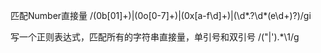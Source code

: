 匹配Number直接量
/(0b[01]+)|(0o[0-7]+)|(0x[a-f\d]+)|(\d*\.?\d*(e\d+)?)/gi


写一个正则表达式，匹配所有的字符串直接量，单引号和双引号
/("|').*\1/g